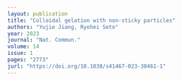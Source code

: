 ```yaml
---
layout: publication
title: "Colloidal gelation with non-sticky particles"
authors: "Yujie Jiang, Ryohei Seto"
year: 2023
journal: "Nat. Commun."
volume: 14
issue: 1
pages: "2773"
jurl: "https://doi.org/10.1038/s41467-023-38461-1"
---
```


